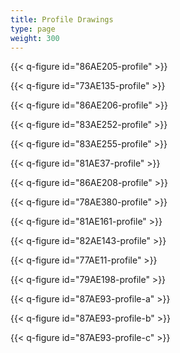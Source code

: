 ```yaml
---
title: Profile Drawings
type: page
weight: 300
---
```


{{< q-figure id="86AE205-profile" >}}

{{< q-figure id="73AE135-profile" >}}

{{< q-figure id="86AE206-profile" >}}

{{< q-figure id="83AE252-profile" >}}

{{< q-figure id="83AE255-profile" >}}

{{< q-figure id="81AE37-profile" >}}

{{< q-figure id="86AE208-profile" >}}

{{< q-figure id="78AE380-profile" >}}

{{< q-figure id="81AE161-profile" >}}

{{< q-figure id="82AE143-profile" >}}

{{< q-figure id="77AE11-profile" >}}

{{< q-figure id="79AE198-profile" >}}

{{< q-figure id="87AE93-profile-a" >}}

{{< q-figure id="87AE93-profile-b" >}}

{{< q-figure id="87AE93-profile-c" >}}













